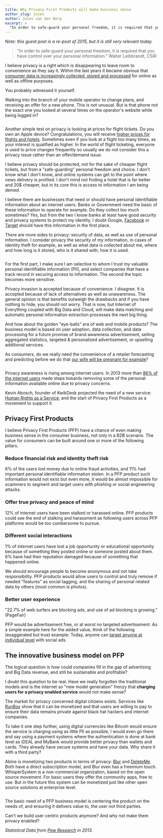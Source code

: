 ```yaml
---
title: Why Privacy First Products will make business sense
author_slug: jules
author: Jules van den Berg
excerpt: >
  "In order to safe-guard your personal freedom, it is required that you have control over your personal information." I believe privacy is a right which is disappearing to leave room to convenience as they say it. Within the last years it became obvious that consumer data is increasingly collected, stored and processed for online as well as offline purposes.
---
```


_Note: this guest post is a re-post of 2015, but it is still very relevant today._

> "In order to safe-guard your personal freedom, it is required that you have control over your personal information." Walter Leibbrandt, CSIR

I believe privacy is a right which is disappearing to leave room to convenience as they say it. Within the last years it became obvious that [consumer data is increasingly collected, stored and processed](http://www.thinkdigital.travel/opinion/data-collection-on-the-rise/) for online as well as offline purposes.

You probably witnessed it yourself.

Walking into the branch of your mobile operator to change plans, and receiving an offer for a new phone. This is not unusual. But is that phone not the exact one you looked at several times on the operator's website while being logged in?

<img loading="lazy" class="limit-height" src="/images/airport.svg" alt="">

Another simple test on privacy is looking at prices for flight tickets. Do you own an Apple device? Congratulations, you will receive [higher prices for flights and hotels](http://www.bbc.com/news/technology-18595347). Sometimes even if you look at a flight too many times, as your interest is qualified as higher. In the world of flight ticketing, everyone is used to price changes frequently so usually we do not consider this a privacy issue rather than an offer/demand issue.

I believe privacy should be protected, not for the sake of cheaper flight tickets, but from a "safe-guarding" personal freedom and choice. I don't know what I don't know, and online systems can get to the point where news delivery is profiled. I don't mind not finding a hotel that is far better and 20\$ cheaper, but in its core this is access to information I am being denied.

I believe there are businesses that need or should have personal identifiable information about an internet users. Banks or Government need the basic of these information to operate for example. Do they collect too much sometimes? Yes, but from the two I know banks at least have good security and privacy systems to protect my identity. I doubt Google, [Facebook](http://www.lifehacker.com.au/2014/08/how-messenger-highlighted-facebooks-privacy-problem/) or [Target](http://www.wsj.com/articles/SB10001424052702303754404579312232546392464) should have this information in the first place.

There are more sides to privacy: security of data, as well as use of personal information. I consider privacy the security of my information, in cases of identity theft for example, as well as what data is collected about me, where and how long is it stored, who is it shared with, how it is used.

<img loading="lazy" class="limit-height" src="/images/security.svg" alt="">

For the first part, I make sure I am selective to whom I trust my valuable personal identifiable information (PII), and select companies that have a track record in securing access to information. The second the topic becomes more sensitive.

Privacy invasion is accepted because of convenience. I disagree. It is accepted because of lack of alternatives as well as unawareness. The general opinion is that benefits outweigh the drawbacks and if you have nothing to hide, you should not worry. That is now, but Internet of Everything coupled with Big Data and Cloud, will make data matching and automatic personal information extraction processes the next big thing.

And how about the golden "eye-balls" era of web and mobile products? The business model is based on user adoption, data collection, and data processing for a future promise of brand awareness advertisement, selling aggregated statistics, targeted & personalized advertisement, or upselling additional services.

As consumers, do we really need the convenience of a retailer forecasting and predicting before we do that [our wife will be pregnant for example](http://www.slate.com/blogs/how_not_to_be_wrong/2014/06/09/big_data_what_s_even_creepier_than_target_guessing_that_you_re_pregnant.html)?

<img loading="lazy" class="limit-height" src="/images/gdpr.svg" alt="">

Privacy awareness is rising among internet users. In 2013 more than [86% of the internet users](http://www.pewinternet.org/2013/09/05/anonymity-privacy-and-security-online/) made steps towards removing some of the personal information available online due to privacy concerns.

Kevin Abosch, founder of KwikDesk projected the need of a new service: [Human Rights as a Service](https://medium.com/@kevinabosch/human-rights-as-a-service-hraas-959bc6bc6bc0), and the start of Privacy First Products as a movement to support it.

## Privacy First Products

I believe Privacy First Products (PFP) have a chance of even making business sense in the consumer business, not only in a B2B scenario. The value for consumers can be built around one or more of the following pillars.

### Reduce financial risk and identity theft risk

6% of the users lost money due to online fraud activities, and 11% had important personal identifiable information stolen. In a PFP product such information would not exist but even more, it would be almost impossible for scammers to segment and target users with phishing or social engineering attacks.

### Offer true privacy and peace of mind

12% of internet users have been stalked or harassed online. PFP products could see the end of stalking and harassment as following users across PFP platforms would be too cumbersome to pursue.

### Different social interactions

1% of internet users have lost a job opportunity or educational opportunity because of something they posted online or someone posted about them. 6% have had their reputation damaged because of something that happened online.

We should encourage people to become anonymous and not take responsibility. PFP products would allow users to control and truly remove if needed "features" as social tagging, and the sharing of personal related data by others (most common is photos).

### Better user experience

"22.7% of web surfers are blocking ads, and use of ad blocking is growing." (PageFair)

PFP would be advertisement free, or at worst no targeted advertisement. As a simple example here for the added value, think of the following (exaggerated but true) example: Today, anyone can [target anyone at individual level](http://mysocialsherpa.com/the-ultimate-retaliation-pranking-my-roommate-with-targeted-facebook-ads/) with social ads.

## The innovative business model on PFP

The logical question is how could companies fill in the gap of advertising and Big Data revenue, and still be sustainable and profitable?

I doubt this question to be real. Have we really forgotten the traditional models and is the internet so "new model generation" frenzy that **charging users for a privacy enabled service** would not make sense?

The market for privacy concerned digital citizens exists. Services like [RunBox](https://runbox.com/about/company-information/) show that it can be monetized and that users are willing to pay to ensure their data remains private against black hat hackers and internet companies.

To take it one step further, using digital currencies like Bitcoin would ensure the service is charging using as little PII as possible, I would even go there and say using a payment systems where the authentication is done at bank level as iDEAL and MyBank would provide better privacy than wallets and cards. They already have secure systems and have your data. Why share it with a third party?

Abine is monetizing two products in terms of privacy: [Blur](https://dnt.abine.com/) and [DeleteMe](https://www.abine.com/deleteme/landing.php). Both have a direct subscription model, and Blur even has a freemium touch. WhisperSystem is a non-commercial organization, based on the open source movement. For basic users they offer the community apps, free to use. But in the future this system can be monetized just like other open source solutions at enterprise level.

<img loading="lazy" class="limit-height" src="/images/business-plan.svg" alt="">

The basic need of a PFP business model is centering the product on the needs of, and ensuring it delivers value to, the user not third parties.

Can't we build user centric products anymore? And why not make them privacy enabled?

_Statistical Data from [Pew Research](http://www.pewresearch.org/) in 2013._
